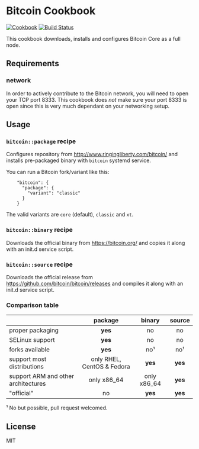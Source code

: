 Bitcoin Cookbook
================
[![Cookbook](https://img.shields.io/cookbook/v/bitcoin.svg)](https://supermarket.getchef.com/cookbooks/bitcoin)
[![Build Status](https://travis-ci.org/infertux/chef-bitcoin.svg?branch=master)](https://travis-ci.org/infertux/chef-bitcoin)

This cookbook downloads, installs and configures Bitcoin Core as a full node.

Requirements
------------

### network
In order to actively contribute to the Bitcoin network, you will need to open your TCP port 8333.
This cookbook does *not* make sure your port 8333 is open since this is very much dependant on your networking setup.

Usage
-----

### `bitcoin::package` recipe

Configures repository from http://www.ringingliberty.com/bitcoin/ and installs pre-packaged binary with `bitcoin` systemd service.

You can run a Bitcoin fork/variant like this:

```
    "bitcoin": {
      "package": {
        "variant": "classic"
      }
    }
```

The valid variants are `core` (default), `classic` and `xt`.

### `bitcoin::binary` recipe

Downloads the official binary from https://bitcoin.org/ and copies it along with an init.d service script.

### `bitcoin::source` recipe

Downloads the official release from https://github.com/bitcoin/bitcoin/releases and compiles it along with an init.d service script.


### Comparison table

|                                     | package                    | binary      | source  |
| :---                                | :---:                      | :---:       | :---:   |
| proper packaging                    | **yes**                    | no          | no      |
| SELinux support                     | **yes**                    | no          | no      |
| forks available                     | **yes**                    | no¹         | no¹     |
| support most distributions          | only RHEL, CentOS & Fedora | **yes**     | **yes** |
| support ARM and other architectures | only x86_64                | only x86_64 | **yes** |
| "official"                          | no                         | **yes**     | **yes** |

¹ No but possible, pull request welcomed.

License
-------
MIT

